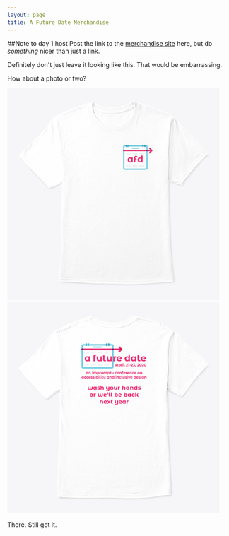 ```yaml
---
layout: page
title: A Future Date Merchandise
---
```


##Note to day 1 host
Post the link to the
<a href="https://teespring.com/a-future-date">merchandise site</a> here,
but do <em>something</em> nicer than just a link.

Definitely don't just leave it looking like this. That would be embarrassing.

<p>
How about a photo or two?
</p>
<img src="/public/afd-tshirt-front.jpg" alt="The front of a white t-shirt with the abbreviated AFD logo on the pocket">
<br>
<img src="/public/afd-tshirt-back.jpg" alt="The back of a white t-shirt with the full A Future Date logo, the dates April 21-23, 2020, and the words, an impromptu conference on accessibility and inclusive design. Wash your hands or we'll be back next year.">

<p>
There. Still got it.
</p>
